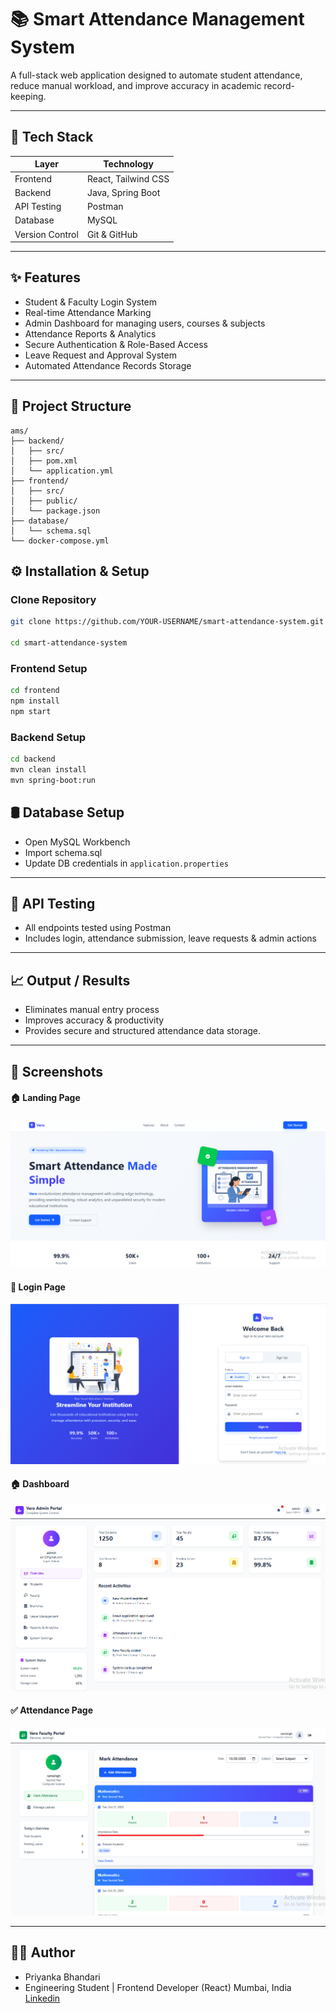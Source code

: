 # 📚 Smart Attendance Management System

A full-stack web application designed to automate student attendance, reduce manual workload, and improve accuracy in academic record-keeping.

---

## 🚀 Tech Stack

| Layer | Technology |
|------|------------|
| Frontend | React, Tailwind CSS |
| Backend | Java, Spring Boot |
| API Testing | Postman |
| Database | MySQL |
| Version Control | Git & GitHub |

---

## ✨ Features

- Student & Faculty Login System  
- Real-time Attendance Marking  
- Admin Dashboard for managing users, courses & subjects  
- Attendance Reports & Analytics  
- Secure Authentication & Role-Based Access  
- Leave Request and Approval System  
- Automated Attendance Records Storage  

---

## 📂 Project Structure

```
ams/
├── backend/
│   ├── src/
│   ├── pom.xml
│   └── application.yml
├── frontend/
│   ├── src/
│   ├── public/
│   └── package.json
├── database/
│   └── schema.sql
└── docker-compose.yml
```

## ⚙️ Installation & Setup
### Clone Repository
```bash
git clone https://github.com/YOUR-USERNAME/smart-attendance-system.git

cd smart-attendance-system
```
### Frontend Setup
```bash
cd frontend
npm install
npm start

```
### Backend Setup
```bash
cd backend
mvn clean install
mvn spring-boot:run
```
## 🛢️ Database Setup
- Open MySQL Workbench
- Import schema.sql
- Update DB credentials in ```application.properties```
---
 
## 🧪 API Testing
- All endpoints tested using Postman
- Includes login, attendance submission, leave requests & admin actions
---

## 📈 Output / Results

- Eliminates manual entry process
- Improves accuracy & productivity
- Provides secure and structured attendance data storage.
---

## 📸 Screenshots

#### 🏠 Landing Page  
![Landing Page](client/src/assets/landing.png)

#### 🔐 Login Page
![Login](client/src/assets/login.png)

#### 🏠 Dashboard
![Dashboard](client/src/assets/dashboard.PNG)

#### ✅ Attendance Page
![Attendance](client/src/assets/att.PNG)

---
## 👩‍💻 Author
- Priyanka Bhandari
- Engineering Student | Frontend Developer (React)
Mumbai, India
[Linkedin ]([https://github.com/your-username/your-repo-name](https://www.linkedin.com/in/pr-bhandari?utm_source=share&utm_campaign=share_via&utm_content=profile&utm_medium=android_app))

